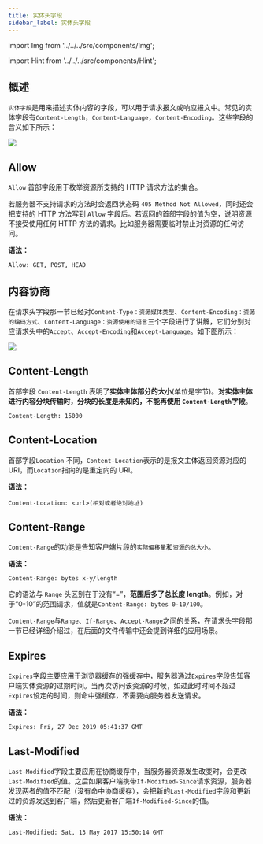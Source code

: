 ```yaml
---
title: 实体头字段
sidebar_label: 实体头字段
---
```


import Img from '../../../src/components/Img';

import Hint from '../../../src/components/Hint';

## 概述

`实体字段`是用来描述实体内容的字段，可以用于请求报文或响应报文中。常见的实体字段有`Content-Length`，`Content-Language`，`Content-Encoding`。这些字段的含义如下所示：

<Img w="400" legend="图：HTTP实体头字段" src="https://cosmos-x.oss-cn-hangzhou.aliyuncs.com/Fx55L6.png"/>

## Allow

`Allow` 首部字段用于枚举资源所支持的 HTTP 请求方法的集合。

若服务器不支持请求的方法时会返回状态码 `405 Method Not Allowed`，同时还会把支持的 HTTP 方法写到 `Allow` 字段后。若返回的首部字段的值为空，说明资源不接受使用任何 HTTP 方法的请求。比如服务器需要临时禁止对资源的任何访问。

**语法：**

```
Allow: GET, POST, HEAD
```

## 内容协商

在请求头字段那一节已经对`Content-Type：资源媒体类型`、`Content-Encoding：资源的编码方式`、`Content-Language：资源使用的语言`三个字段进行了讲解，它们分别对应请求头中的`Accept`、`Accept-Encoding`和`Accept-Language`。如下图所示：

<Img w="500" legend="图：与Accept*对应的实体头字段" src="https://cosmos-x.oss-cn-hangzhou.aliyuncs.com/jjjfyc.png" />

## Content-Length

首部字段 `Content-Length` 表明了**实体主体部分的大小**(单位是字节)。**对实体主体进行内容分块传输时，分块的长度是未知的，不能再使用 `Content-Length`字段**。

```
Content-Length: 15000
```

## Content-Location

首部字段`Location` 不同，`Content-Location`表示的是报文主体返回资源对应的 URI，而`Location`指向的是重定向的 URI。

**语法：**

```
Content-Location: <url>(相对或者绝对地址)
```

## Content-Range

`Content-Range`的功能是告知客户端片段的`实际偏移量`和`资源的总大小`。

**语法：**

```
Content-Range: bytes x-y/length
```

它的语法与 `Range` 头区别在于没有“=”，**范围后多了总长度 length**。例如，对于“0-10”的范围请求，值就是`Content-Range: bytes 0-10/100`。

`Content-Range`与`Range`、`If-Range`、`Accept-Range`之间的关系，在请求头字段那一节已经详细介绍过，在后面的文件传输中还会提到详细的应用场景。

## Expires

`Expires`字段主要应用于浏览器缓存的强缓存中，服务器通过`Expires`字段告知客户端实体资源的过期时间。当再次访问该资源的时候，如过此时时间不超过`Expires`设定的时间，则命中强缓存，不需要向服务器发送请求。

**语法：**

```
Expires: Fri, 27 Dec 2019 05:41:37 GMT
```

## Last-Modified

`Last-Modified`字段主要应用在协商缓存中，当服务器资源发生改变时，会更改`Last-Modified`的值。之后如果客户端携带`If-Modified-Since`请求资源，服务器发现两者的值不匹配（没有命中协商缓存），会把新的`Last-Modified`字段和更新过的资源发送到客户端，然后更新客户端`If-Modified-Since`的值。

**语法：**

```
Last-Modified: Sat, 13 May 2017 15:50:14 GMT
```
